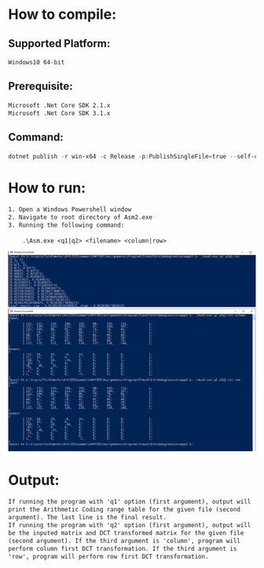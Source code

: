 ﻿# How to compile:
## Supported Platform:
    Windows10 64-bit
## Prerequisite:
    Microsoft .Net Core SDK 2.1.x
    Microsoft .Net Core SDK 3.1.x
## Command: 
```powershell
dotnet publish -r win-x64 -c Release -p:PublishSingleFile=true --self-contained true
```

# How to run:
    1. Open a Windows Powershell window
    2. Navigate to root directory of Asm2.exe
    3. Running the following command:

        .\Asm.exe <q1|q2> <filename> <column|row>
        
    

![alt text](./example1.png)
![alt text](./example2.png)

# Output:
    If running the program with 'q1' option (first argument), output will print the Arithmetic Coding range table for the given file (second argument). The last line is the final result.
    If running the program with 'q2' option (first argument), output will be the inputed matrix and DCT transformed matrix for the given file (second argument). If the third argument is 'column', program will perform column first DCT transformation. If the third argument is 'row', program will perform row first DCT transformation.